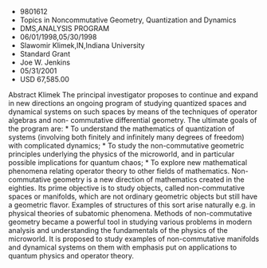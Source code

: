 
* 9801612
* Topics in Noncommutative Geometry, Quantization and Dynamics
* DMS,ANALYSIS PROGRAM
* 06/01/1998,05/30/1998
* Slawomir Klimek,IN,Indiana University
* Standard Grant
* Joe W. Jenkins
* 05/31/2001
* USD 67,585.00

Abstract Klimek The principal investigator proposes to continue and expand in
new directions an ongoing program of studying quantized spaces and dynamical
systems on such spaces by means of the techniques of operator algebras and non-
commutative differential geometry. The ultimate goals of the program are: * To
understand the mathematics of quantization of systems (involving both finitely
and infinitely many degrees of freedom) with complicated dynamics; * To study
the non-commutative geometric principles underlying the physics of the
microworld, and in particular possible implications for quantum chaos; * To
explore new mathematical phenomena relating operator theory to other fields of
mathematics. Non-commutative geometry is a new direction of mathematics created
in the eighties. Its prime objective is to study objects, called non-commutative
spaces or manifolds, which are not ordinary geometric objects but still have a
geometric flavor. Examples of structures of this sort arise naturally e.g. in
physical theories of subatomic phenomena. Methods of non-commutative geometry
became a powerful tool in studying various problems in modern analysis and
understanding the fundamentals of the physics of the microworld. It is proposed
to study examples of non-commutative manifolds and dynamical systems on them
with emphasis put on applications to quantum physics and operator theory.

